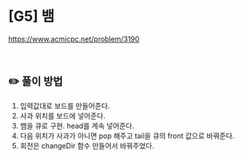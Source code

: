 # [G5] 뱀

https://www.acmicpc.net/problem/3190

</br>

## ✏️ 풀이 방법
1. 입력값대로 보드를 만들어준다.
2. 사과 위치를 보드에 넣어준다.
3. 뱀을 큐로 구현. head를 계속 넣어준다.
4. 다음 위치가 사과가 아니면 pop 해주고 tail을 큐의 front 값으로 바꿔준다.
5. 회전은 changeDir 함수 만들어서 바꿔주었다.
